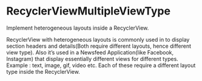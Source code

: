# RecyclerViewMultipleViewType
Implement heterogeneous layouts inside a RecyclerView.

RecyclerView with heterogeneous layouts is commonly used in to display section headers and details(Both require different layouts, hence different view type). Also it’s used in a Newsfeed Application(like Facebook, Instagram) that display essentially different views for different types. Example : text, image, gif, video etc. Each of these require a different layout type inside the RecyclerView.
